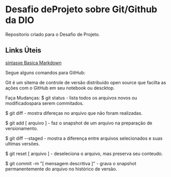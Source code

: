 # Desafio deProjeto sobre Git/Github da DIO
Repositorio criado para o Desafio de Projeto.

## Links Úteis 
[sintasxe Basica Markdown](https://www.markdownguide.org/getting-started/)

Segue alguns comandos para GitHub:

Git é um sitema de controle de versão distribuido open source que facilta as ações com o GitHub em seu notebook ou descktop.

Faça Mudanças:
$ git status - lista todos os arquivos novos ou modificadospara serem commitados.

$ git diff - mostra difereças no arquivo que não foram realizadas.

$ git add [ arquivo ] - faz o snapshot de um arquivo na preparação de versionamento.

$ git diff --staged - mostra a diferença entre arquivos selecionados e suas ultimas versões.

$ git reset [ arquivo ] - deseleciona o arquivo, mas preserva seu conteudo.

$ git commit -m "[ mensagem descritiva ]" - grava o snapshot permanentemente do arquivo no histórico de versão.

